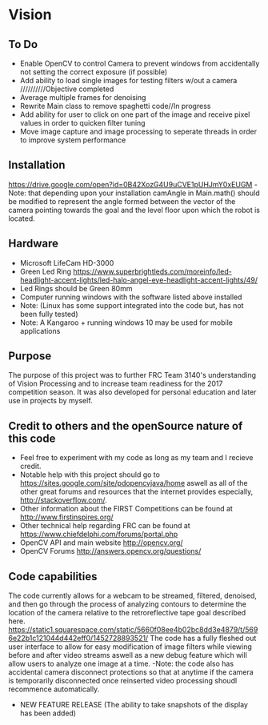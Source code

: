 # Vision
## To Do
- Enable OpenCV to control Camera to prevent windows from accidentally not setting the correct exposure (if possible)
- Add ability to load single images for testing filters w/out a camera //////////Objective completed
- Average multiple frames for denoising
- Rewrite Main class to remove spaghetti code//In progress
- Add ability for user to click on one part of the image and receive pixel values in order to quicken filter tuning
- Move image capture and image processing to seperate threads in order to improve system performance

## Installation
https://drive.google.com/open?id=0B42XozG4U9uCVE1pUHJmY0xEUGM
-Note: that depending upon your installation camAngle in Main.math() should be modified to represent the angle formed between the vector
of the camera pointing towards the goal and the level floor upon which the robot is located.

## Hardware
- Microsoft LifeCam HD-3000
- Green Led Ring https://www.superbrightleds.com/moreinfo/led-headlight-accent-lights/led-halo-angel-eye-headlight-accent-lights/49/
- Led Rings should be Green 80mm
- Computer running windows with the software listed above installed 
- Note: (Linux has some support integrated into the code but, has not been fully tested)
- Note: A Kangaroo + running windows 10 may be used for mobile applications

## Purpose 
The purpose of this project was to further FRC Team 3140's understanding of Vision Processing and to increase team readiness
for the 2017 competition season. It was also developed for personal education and later use in projects by myself.

## Credit to others and the openSource nature of this code
- Feel free to experiment with my code as long as my team and I recieve credit.
- Notable help with this project should go to https://sites.google.com/site/pdopencvjava/home aswell as all of the other great forums and resources that the internet provides especially, http://stackoverflow.com/.
- Other information about the FIRST Competitions can be found at http://www.firstinspires.org/
- Other technical help regarding FRC can be found at https://www.chiefdelphi.com/forums/portal.php
- OpenCV API and main website http://opencv.org/
- OpenCV Forums http://answers.opencv.org/questions/

## Code capabilities
The code currently allows for a webcam to be streamed, filtered, denoised, and then go through the process of analyzing contours to 
determine the location of the camera relative to the retroreflective tape goal described here. https://static1.squarespace.com/static/5660f08ee4b02bc8dd3e4879/t/5696e22b1c121044d442eff0/1452728893521/
The code has a fully fleshed out user interface to allow for easy modification of image filters while viewing before and after video streams aswell as a new debug feature which will allow users to analyze one image at a time.
-Note: the code also has accidental camera disconnect protections so that at anytime if the camera is temporarily disconnected once reinserted video processing shoudl recommence automatically.
- NEW FEATURE RELEASE (The ability to take snapshots of the display has been added)
